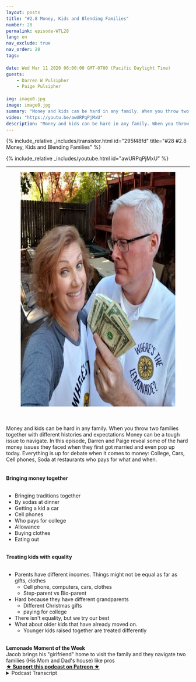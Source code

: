 ```yaml
---
layout: posts
title: "#2.8 Money, Kids and Blending Families"
number: 28
permalink: episode-WTL28
lang: en
nav_exclude: true
nav_order: 28
tags:

date: Wed Mar 11 2020 06:00:00 GMT-0700 (Pacific Daylight Time)
guests:
    - Darren W Pulsipher
    - Paige Pulsipher

img: image0.jpg
image: image0.jpg
summary: "Money and kids can be hard in any family. When you throw two families together with different histories and expectations Money can be a tough issue to navigate. In this episode, Darren and Paige reveal some of the hard money issues they faced when they first got married and even pop up today. Everything is up for debate when it comes to money: College, Cars, Cell phones, Soda at restaurants who pays for what and when. "
video: "https://youtu.be/awURPqPjMxU"
description: "Money and kids can be hard in any family. When you throw two families together with different histories and expectations Money can be a tough issue to navigate. In this episode, Darren and Paige reveal some of the hard money issues they faced when they first got married and even pop up today. Everything is up for debate when it comes to money: College, Cars, Cell phones, Soda at restaurants who pays for what and when. "
---
```


<div>
{% include_relative _includes/transistor.html id="295f48fd" title="#28 #2.8 Money, Kids and Blending Families" %}

{% include_relative _includes/youtube.html id="awURPqPjMxU" %}
</div>

---

<html><head></head><body><div><figure data-trix-attachment="{&quot;contentType&quot;:&quot;image&quot;,&quot;height&quot;:640,&quot;url&quot;:&quot;https://1.bp.blogspot.com/-5TkOoYALKHk/XmhhF1JCmMI/AAAAAAAFL6o/BSnrM3VkeP49DcQNlcQChqWKNfVwx5oRgCNcBGAsYHQ/s640/2020-03-10-box.jpg&quot;,&quot;width&quot;:614}" data-trix-content-type="image" class="attachment attachment--preview"><img src="./image0.jpg" width="614" height="640"><figcaption class="attachment__caption"></figcaption></figure></div><div><br></div><div><br></div><div>Money and kids can be hard in any family. When you throw two families together with different histories and expectations Money can be a tough issue to navigate. In this episode, Darren and Paige reveal some of the hard money issues they faced when they first got married and even pop up today. Everything is up for debate when it comes to money: College, Cars, Cell phones, Soda at restaurants who pays for what and when.&nbsp;</div><div><br></div><div><strong><br>Bringing money together<br></strong><br></div><ul><li>Bringing traditions together</li><li>By sodas at dinner</li><li>Getting a kid a car</li><li>Cell phones</li><li>Who pays for college</li><li>Allowance</li><li>Buying clothes</li><li>Eating out</li></ul><div><strong><br>Treating kids with equality<br></strong><br></div><ul><li>Parents have different incomes. Things might not be equal as far as gifts, clothes<ul><li>Cell phone, computers, cars, clothes</li><li>Step-parent vs Bio-parent</li></ul></li><li>Hard because they have different grandparents<ul><li>Different Christmas gifts</li><li>paying for college</li></ul></li><li>There isn't equality, but we try our best</li><li>What about older kids that have already moved on.<ul><li>Younger kids raised together are treated differently</li></ul></li></ul><div><strong><br>Lemonade Moment of the Week</strong></div><div>Jacob brings his "girlfriend" home to visit the family and they navigate two families (His Mom and Dad's house) like pros</div>
<strong>
  <a href="https://www.patreon.com/wheresthelemonade" target="_donate" rel="payment" title="★ Support this podcast on Patreon ★">★ Support this podcast on Patreon ★</a>
</strong></body></html>

<details>
<summary> Podcast Transcript </summary>

<p></p>

</details>
